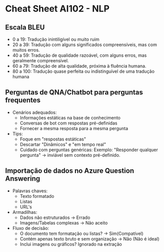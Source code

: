 # Cheat Sheet AI102 - NLP

## Escala BLEU

- 0 a 19: Tradução inintiligível ou muito ruim
- 20 a 39: Tradução com alguns significados compreensíveis, mas com muitos erros.
- 40 a 59: Tradução de qualidade razoável, com alguns erros, mas geralmente compreensível.
- 60 a 79: Tradução de alta qualidade, próxima à fluência humana.
- 80 a 100: Tradução quase perfeita ou indistinguível de uma tradução humana

## Perguntas de QNA/Chatbot para perguntas frequentes

- Cenários adequados:
  - Informações estáticas na base de conhecimento
  - Conversas de bot com respostas pré-definidas
  - Fornecer a mesma resposta para a mesma pergunta
- Tips:
  - Foque em "respostas estáticas"
  - Descartar "Dinâmicos" e "em tempo real"
  - Cuidado com perguntas genéricas: Exemplo: "Responder qualquer pergunta" → inviável sem contexto pré-definido.

## Importação de dados no Azure Question Answering

- Palavras chaves:
  - Texto formatado
  - Listas
  - URL's
- Armadilhas:
  - Dados não estruturados -> Errado
  - Imagens/Tabelas complexas -> Não aceito
- Fluxo de decisão:
  - O documento tem formatação ou listas? -> Sim(Compatível)
  - Contém apenas texto bruto e sem organização -> Não (Não é ideal)
  - Inclui imagens ou gráficos? Ignorado na extração
